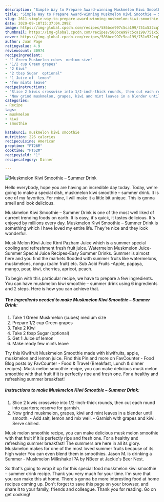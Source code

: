 ```yaml
---
description: "Simple Way to Prepare Award-winning Muskmelon Kiwi Smoothie – Summer Drink"
title: "Simple Way to Prepare Award-winning Muskmelon Kiwi Smoothie – Summer Drink"
slug: 2611-simple-way-to-prepare-award-winning-muskmelon-kiwi-smoothie-summer-drink
date: 2020-09-10T15:37:04.299Z
image: https://img-global.cpcdn.com/recipes/586bce997c5ca199/751x532cq70/muskmelon-kiwi-smoothie-summer-drink-recipe-main-photo.jpg
thumbnail: https://img-global.cpcdn.com/recipes/586bce997c5ca199/751x532cq70/muskmelon-kiwi-smoothie-summer-drink-recipe-main-photo.jpg
cover: https://img-global.cpcdn.com/recipes/586bce997c5ca199/751x532cq70/muskmelon-kiwi-smoothie-summer-drink-recipe-main-photo.jpg
author: Juan Page
ratingvalue: 4.9
reviewcount: 30974
recipeingredient:
- "1 Green Muskmelon cubes  medium size"
- "1/2 cup Green grapes"
- "2 Kiwi"
- "2 tbsp Sugar  optional"
- "1 Juice of  lemon"
- "few mints leave"
recipeinstructions:
- "Slice 2 kiwis crosswise into 1/2-inch-thick rounds, then cut each round into quarters; reserve for garnish."
- "Now grind muskmelon, grapes, kiwi and mint leaves in a blender until smooth. Add salt, lemon and mix well. Garnish with grapes and kiwi. Serve chilled."
categories:
- Recipe
tags:
- muskmelon
- kiwi
- smoothie

katakunci: muskmelon kiwi smoothie 
nutrition: 226 calories
recipecuisine: American
preptime: "PT26M"
cooktime: "PT52M"
recipeyield: "1"
recipecategory: Dinner

---
```



![Muskmelon Kiwi Smoothie – Summer Drink](https://img-global.cpcdn.com/recipes/586bce997c5ca199/751x532cq70/muskmelon-kiwi-smoothie-summer-drink-recipe-main-photo.jpg)

Hello everybody, hope you are having an incredible day today. Today, we're going to make a special dish, muskmelon kiwi smoothie – summer drink. It is one of my favorites. For mine, I will make it a little bit unique. This is gonna smell and look delicious.

Muskmelon Kiwi Smoothie – Summer Drink is one of the most well liked of current trending foods on earth. It is easy, it's quick, it tastes delicious. It's enjoyed by millions every day. Muskmelon Kiwi Smoothie – Summer Drink is something which I have loved my entire life. They're nice and they look wonderful.

Musk Melon Kiwi Juice Kirni Pazham Juice which is a summer special cooling and refreshment fresh fruit juice. Watermelon Muskmelon Juice-Summer Special Juice Recipes-Easy Summer Drinks. Summer is almost here and you find the markets flooded with summer fruits like watermelons, muskmelons, nongu (palm fruit) etc. Sub Acid Fruits -Apple, papaya, mango, pear, kiwi, cherries, apricot, peach.


To begin with this particular recipe, we have to prepare a few ingredients. You can have muskmelon kiwi smoothie – summer drink using 6 ingredients and 2 steps. Here is how you can achieve that.

<!--inarticleads1-->

##### The ingredients needed to make Muskmelon Kiwi Smoothie – Summer Drink:

1. Take 1 Green Muskmelon (cubes)  medium size
1. Prepare 1/2 cup Green grapes
1. Take 2 Kiwi
1. Take 2 tbsp Sugar  (optional)
1. Get 1 Juice of  lemon
1. Make ready few mints leave


Try this Kiwifruit Muskmelon Smoothie made with kiwifruits, apple, muskmelon and lemon juice. Find this Pin and more on FavCounter - Food Blog posts by FavCounter - Food &amp; Travel (Breakfast, Lunch &amp; dinner recipes). Musk melon smoothie recipe, you can make delicious musk melon smoothie with that fruit if it is perfectly ripe and fresh one. For a healthy and refreshing summer breakfast! 

<!--inarticleads2-->

##### Instructions to make Muskmelon Kiwi Smoothie – Summer Drink:

1. Slice 2 kiwis crosswise into 1/2-inch-thick rounds, then cut each round into quarters; reserve for garnish.
1. Now grind muskmelon, grapes, kiwi and mint leaves in a blender until smooth. - Add salt, lemon and mix well. - Garnish with grapes and kiwi. Serve chilled.


Musk melon smoothie recipe, you can make delicious musk melon smoothie with that fruit if it is perfectly ripe and fresh one. For a healthy and refreshing summer breakfast! The summers are here in all its glory. Muskmelon makes for one of the most loved summer fruits because of its high water You can even blend them in smoothies. Jason M. is drinking a Summer - Muskmelon Milkshake IPA by NBeer at Jackie&#39;s Beer Nest. 

So that's going to wrap it up for this special food muskmelon kiwi smoothie – summer drink recipe. Thank you very much for your time. I'm sure that you can make this at home. There's gonna be more interesting food at home recipes coming up. Don't forget to save this page on your browser, and share it to your family, friends and colleague. Thank you for reading. Go on get cooking!

